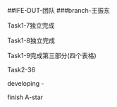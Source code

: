 ##IFE-DUT-团队
###branch-王振东

Task1-7独立完成

Task1-8独立完成

Task1-9完成第三部分(四个表格)

Task2-36

developing -

finish A-star